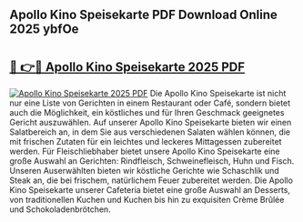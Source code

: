 ## Apollo Kino Speisekarte PDF Download Online 2025 ybfOe

# <h2><a href="http://gc6yk2.nevu.top/?p=Apollo+Kino+Speisekarte">🔗 👉🔴 Apollo Kino Speisekarte 2025 PDF</a></h2>

[![Apollo Kino Speisekarte 2025 PDF](https://i.imgur.com/dBaPXMq.png)](http://gc6yk2.nevu.top/?p=Apollo+Kino+Speisekarte)
Die Apollo Kino Speisekarte ist nicht nur eine Liste von Gerichten in einem Restaurant oder Café, sondern bietet auch die Möglichkeit, ein köstliches und für Ihren Geschmack geeignetes Gericht auszuwählen. Auf unserer Apollo Kino Speisekarte bieten wir einen Salatbereich an, in dem Sie aus verschiedenen Salaten wählen können, die mit frischen Zutaten für ein leichtes und leckeres Mittagessen zubereitet werden. Für Fleischliebhaber bietet unsere Apollo Kino Speisekarte eine große Auswahl an Gerichten: Rindfleisch, Schweinefleisch, Huhn und Fisch. Unseren Auserwählten bieten wir köstliche Gerichte wie Schaschlik und Steak an, die bei frischem, natürlichem Feuer zubereitet werden. Die Apollo Kino Speisekarte unserer Cafeteria bietet eine große Auswahl an Desserts, von traditionellen Kuchen und Kuchen bis hin zu exquisiten Crème Brûlée und Schokoladenbrötchen.
